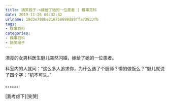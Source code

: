 ```yaml
---
title: 搞笑段子->嫁给了她的一位患者 | 糗事百科
date: 2019-11-26 06:32:42
urlname: 19d3e780be216758699d88ffa73933fb
tags: 
- 糗事百科
categories:
- 糗事百科
- 搞笑段子
---
```

漂亮的女男科医生魅儿突然闪婚，嫁给了她的一位患者。

科室内的人就问：“这么多人追求你，为什么选了个厨师？懒的做饭么？”魅儿就说了四个字：“机不可失。”

。。。。。。

[我考虑下][笑哭]


